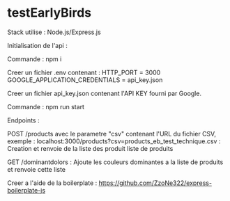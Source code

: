 # testEarlyBirds

Stack utilise : Node.js/Express.js

Initialisation de l'api :

Commande : npm i

Creer un fichier .env contenant :
  HTTP_PORT = 3000
  GOOGLE_APPLICATION_CREDENTIALS = api_key.json
  
Creer un fichier api_key.json contenant l'API KEY fourni par Google.

Commande : npm run start


Endpoints :

POST /products avec le parametre "csv" contenant l'URL du fichier CSV, exemple : localhost:3000/products?csv=products_eb_test_technique.csv : Creation et renvoie de la liste des produit liste de produits

GET /dominantdolors : Ajoute les couleurs dominantes a la liste de produits et renvoie cette liste

Creer a l'aide de la boilerplate : https://github.com/ZzoNe322/express-boilerplate-js
